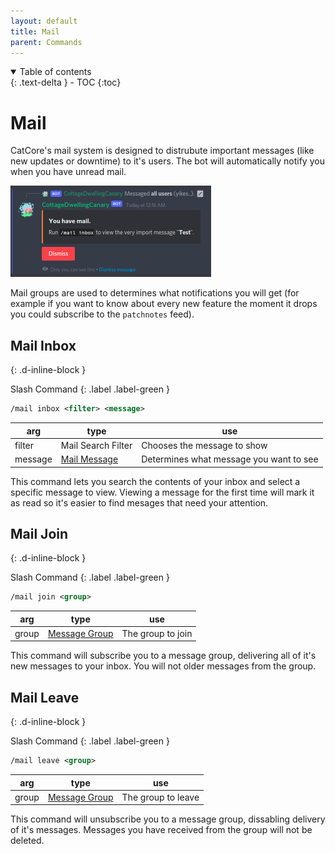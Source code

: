 ```yaml
---
layout: default
title: Mail
parent: Commands
---
```


<details open markdown="block">
  <summary>
    Table of contents
  </summary>
  {: .text-delta }
- TOC
{:toc}
</details>

# Mail

CatCore's mail system is designed to distrubute important messages (like new updates or downtime) to it's users. The bot will automatically notify you when you have unread mail.

![unread message notification](images/mail_unread.png)

Mail groups are used to determines what notifications you will get (for example if you want to know about every new feature the moment it drops you could subscribe to the `patchnotes` feed).

## Mail Inbox
{: .d-inline-block }

Slash Command
{: .label .label-green }

```xml
/mail inbox <filter> <message> 
```

| arg     | type                                               | use                                     |
|---------|----------------------------------------------------|-----------------------------------------|
| filter  | Mail Search Filter                                 | Chooses the message to show             |
| message | [Mail Message](index.md#autocomplete-option-types) | Determines what message you want to see |

This command lets you search the contents of your inbox and select a specific message to view. Viewing a message for the first time will mark it as read so it's easier to find mesages that need your attention. 

## Mail Join
{: .d-inline-block }

Slash Command
{: .label .label-green }

```xml
/mail join <group>
```

| arg   | type                                                | use               |
|-------|-----------------------------------------------------|-------------------|
| group | [Message Group](index.md#autocomplete-option-types) | The group to join |

This command will subscribe you to a message group, delivering all of it's new messages to your inbox. You will not older messages from the group.

## Mail Leave
{: .d-inline-block }

Slash Command
{: .label .label-green }

```xml
/mail leave <group>
```

| arg   | type                                                  | use                |
|-------|-------------------------------------------------------|--------------------|
| group | [Message Group](index.md#autocomplete-option-types) | The group to leave |

This command will unsubscribe you to a message group, dissabling delivery of it's messages. Messages you have received from the group will not be deleted.
